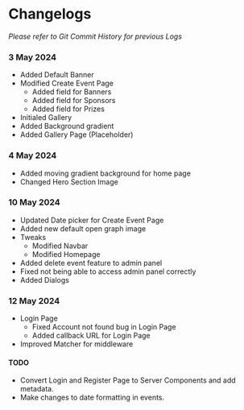 # Changelogs
_Please refer to Git Commit History for previous Logs_

### 3 May 2024
- Added Default Banner
- Modified Create Event Page
  - Added field for Banners
  - Added field for Sponsors
  - Added field for Prizes
- Initialed Gallery
- Added Background gradient
- Added Gallery Page (Placeholder)

### 4 May 2024
- Added moving gradient background for home page
- Changed Hero Section Image

### 10 May 2024
- Updated Date picker for Create Event Page
- Added new default open graph image
- Tweaks
  - Modified Navbar
  - Modified Homepage
- Added delete event feature to admin panel
- Fixed not being able to access admin panel correctly
- Added Dialogs

### 12 May 2024
- Login Page
  - Fixed Account not found bug in Login Page
  - Added callback URL for Login Page
- Improved Matcher for middleware

#### TODO
- Convert Login and Register Page to Server Components and add metadata.
- Make changes to date formatting in events.